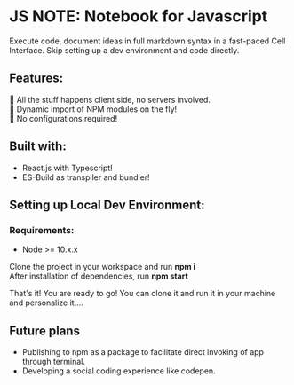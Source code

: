 # JS NOTE: Notebook for Javascript

Execute code, document ideas in full markdown syntax in a fast-paced Cell Interface.
Skip setting up a dev environment and code directly.

## Features:

  🔷 All the stuff happens client side, no servers involved.<br/>
  🔷 Dynamic import of NPM modules on the fly!<br/>
  🔷 No configurations required!<br/>

## Built with:

- React.js with Typescript!
- ES-Build as transpiler and bundler!

## Setting up Local Dev Environment:
### Requirements:
- Node >= 10.x.x

Clone the project in your workspace and run <b>npm i</b><br/>
After installation of dependencies, run <b>npm start</b><br/>

That's it! You are ready to go!
You can clone it and run it in your machine and personalize it....

## Future plans
- Publishing to npm as a package to facilitate direct invoking of app through terminal.
- Developing a social coding experience like codepen.

